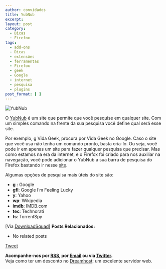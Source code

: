 ```yaml
---
author: convidados
title: YubNub
excerpt:
layout: post
category:
  - Dicas
  - Firefox
tags:
  - add-ons
  - Dicas
  - extensões
  - ferramentas
  - Firefox
  - geek
  - Google
  - internet
  - pesquisa
  - plugins
post_format: [ ]
---
```

![YubNub][1]

O [YubNub][2] é um site que permite que você pesquise em qualquer site. Com um simples comando na frente da sua pesquisa você define qual será esse site.

Por exemplo, g Vida Geek, procura por Vida Geek no Google. Caso o site que você usa não tenha um comando pronto, basta cria-lo. Ou seja, você pode ir em apenas um site para fazer qualquer pesquisa que precisar. Mas como estamos na era da internet, e o Firefox foi criado para nos auxiliar na navegação, você pode adicionar o YubNub a sua barra de pesquisa do Firefox bastando ir nesse [site][3].

Algumas opções de pesquisa mais úteis do site são:

*   **g** : Google
*   **gfl**: Google I’m Feeling Lucky
*   **y**: Yahoo
*   **wp**: Wikipedia
*   **imdb**: IMDB.com
*   **tec**: Technorati
*   **ts**: TorrentSpy

[Via [DownloadSquad][4]] 
**Posts Relacionados:** 
*   No related posts



[Tweet][5] 





**Acompanhe-nos por [ RSS][6], por [Email][7] ou via [Twitter][8].**  
Veja como ter um desconto no [Dreamhost][9]: um excelente servidor web.

 [1]: http://vidageek.net/wp-content/uploads/2007/02/yubnub.thumbnail.png
 [2]: http://yubnub.org/ "YubNub"
 [3]: http://mycroft.mozdev.org/download.html?name=yubnub&sherlock=yes&opensearch=yes&submitform=Search
 [4]: http://www.downloadsquad.com/2007/02/02/yubnub-firefox-search-bar-add-on-of-the-day/ "YubNub - Firefox Add-on of the Day"
 [5]: https://twitter.com/share
 [6]: http://feeds.feedburner.com/VidaGeek
 [7]: http://feedburner.google.com/fb/a/mailverify?uri=VidaGeek&loc=pt_BR
 [8]: http://twitter.com/blogvidageek
 [9]: http://vidageek.net/dreamhost/
